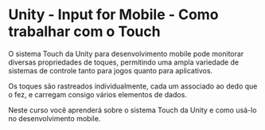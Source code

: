 # Unity - Input for Mobile - Como trabalhar com o Touch
O sistema Touch da Unity para desenvolvimento mobile pode monitorar diversas propriedades de toques, permitindo uma ampla variedade de sistemas de controle tanto para jogos quanto para aplicativos. 

Os toques são rastreados individualmente, cada um associado ao dedo que o fez, e carregam consigo vários elementos de dados. 

Neste curso você aprenderá sobre o sistema Touch da Unity e como usá-lo no desenvolvimento mobile.
